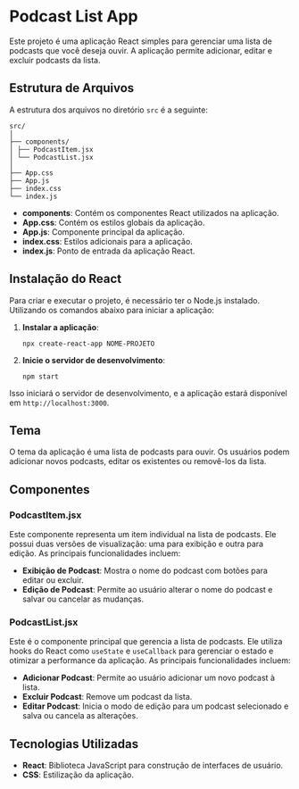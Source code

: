 # Podcast List App

Este projeto é uma aplicação React simples para gerenciar uma lista de podcasts que você deseja ouvir. A aplicação permite adicionar, editar e excluir podcasts da lista.

## Estrutura de Arquivos

A estrutura dos arquivos no diretório `src` é a seguinte:
```
src/
│
├── components/
│ ├── PodcastItem.jsx
│ └── PodcastList.jsx
│
├── App.css
├── App.js
├── index.css
└── index.js
```
- **components**: Contém os componentes React utilizados na aplicação.
- **App.css**: Contém os estilos globais da aplicação.
- **App.js**: Componente principal da aplicação.
- **index.css**: Estilos adicionais para a aplicação.
- **index.js**: Ponto de entrada da aplicação React.

## Instalação do React

Para criar e executar o projeto, é necessário ter o Node.js instalado. Utilizando os comandos abaixo para iniciar a aplicação:

1. **Instalar a aplicação**:
   ```
   npx create-react-app NOME-PROJETO
   ```
2. **Inicie o servidor de desenvolvimento**:
   ```
   npm start
   ```
Isso iniciará o servidor de desenvolvimento, e a aplicação estará disponível em `http://localhost:3000`.

## Tema

O tema da aplicação é uma lista de podcasts para ouvir. Os usuários podem adicionar novos podcasts, editar os existentes ou removê-los da lista.

## Componentes

### PodcastItem.jsx

Este componente representa um item individual na lista de podcasts. Ele possui duas versões de visualização: uma para exibição e outra para edição. As principais funcionalidades incluem:

- **Exibição de Podcast**: Mostra o nome do podcast com botões para editar ou excluir.
- **Edição de Podcast**: Permite ao usuário alterar o nome do podcast e salvar ou cancelar as mudanças.

### PodcastList.jsx

Este é o componente principal que gerencia a lista de podcasts. Ele utiliza hooks do React como `useState` e `useCallback` para gerenciar o estado e otimizar a performance da aplicação. As principais funcionalidades incluem:

- **Adicionar Podcast**: Permite ao usuário adicionar um novo podcast à lista.
- **Excluir Podcast**: Remove um podcast da lista.
- **Editar Podcast**: Inicia o modo de edição para um podcast selecionado e salva ou cancela as alterações.

## Tecnologias Utilizadas

- **React**: Biblioteca JavaScript para construção de interfaces de usuário.
- **CSS**: Estilização da aplicação.
